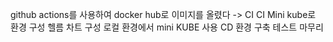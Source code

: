 github actions를 사용하여 docker hub로 이미지를 올렸다 -> CI
CI
Mini kube로 환경 구성
헬름 차트 구성
로컬 환경에서 mini KUBE 사용
CD 환경 구축 테스트
마무리
